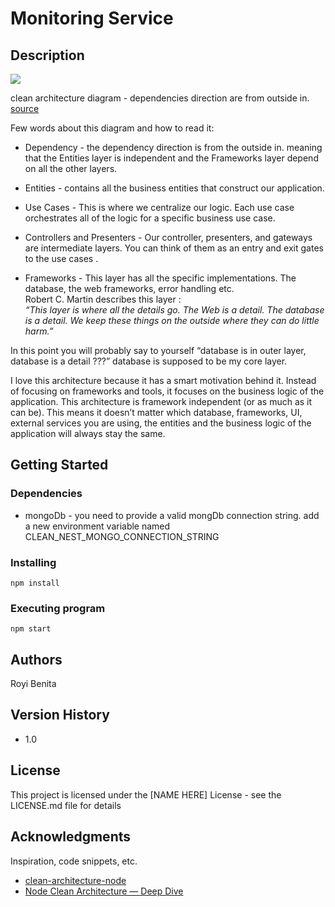 # Monitoring Service

## Description

![](https://fullstackroyhome.files.wordpress.com/2019/03/cleanarchitecture.jpg)

clean architecture diagram - dependencies direction are from outside in.
[source](http://blog.cleancoder.com/uncle-bob/2012/08/13/the-clean-architecture.html)

Few words about this diagram and how to read it:

- Dependency - the dependency direction is from the outside in. meaning that
  the Entities layer is independent and the Frameworks layer depend on all the
  other layers.

- Entities - contains all the business entities that construct our
  application.

- Use Cases - This is where we centralize our logic. Each use case
  orchestrates all of the logic for a specific business use case.

- Controllers and Presenters - Our controller, presenters, and gateways are
  intermediate layers. You can think of them as an entry and exit gates to the
  use cases .

- Frameworks - This layer has all the specific implementations. The database,
  the web frameworks, error handling etc.  
  Robert C. Martin describes this layer :  
  _“This layer is where all the details go. The Web is a detail. The database
  is a detail. We keep these things on the outside where they can do little
  harm.”_

In this point you will probably say to yourself “database is in outer layer,
database is a detail ???” database is supposed to be my core layer.

I love this architecture because it has a smart motivation behind it. Instead of
focusing on frameworks and tools, it focuses on the business logic of the
application. This architecture is framework independent (or as much as it can
be). This means it doesn’t matter which database, frameworks, UI, external
services you are using, the entities and the business logic of the application
will always stay the same.

## Getting Started

### Dependencies

- mongoDb - you need to provide a valid mongDb connection string.
  add a new environment variable named CLEAN_NEST_MONGO_CONNECTION_STRING

### Installing

```
npm install
```

### Executing program

```
npm start
```

## Authors

Royi Benita

## Version History

- 1.0

## License

This project is licensed under the [NAME HERE] License - see the LICENSE.md file for details

## Acknowledgments

Inspiration, code snippets, etc.

- [clean-architecture-node](https://github.com/royib/clean-architecture-node)
- [Node Clean Architecture — Deep Dive](https://betterprogramming.pub/node-clean-architecture-deep-dive-ab68e523554b)
